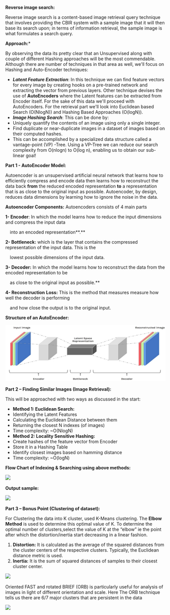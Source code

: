 ﻿**Reverse image search:** 

Reverse image search is a content-based image retrieval query technique that involves providing the CBIR system with a sample image that it will then base its search upon; in terms of information retrieval, the sample image is what formulates a search query. 

**Approach:*** 

By observing the data its pretty clear that an Unsupervised along with couple of different Hashing approaches will be the most commendable. Although there are number of techniques in that area as well, we'll focus on Hashing and Auto-Encoder techniques: 

- ***Latent Feature Extraction***: In this technique we can find feature vectors for every image by creating hooks on a pre-trained network and extracting the vector from previous layers. Other technique devises the use of **AutoEncoders** where the Latent features can be extracted from Encoder itself. For the sake of this data we'll proceed with AutoEncoders. For the retrieval part we'll look into Euclidean based Search (O(NlogN)) and Hashing Based Approaches (O(logN)).
- ***Image Hashing Search***: This can be done by:
- Uniquely quantify the contents of an image using only a single integer.
- Find duplicate or near-duplicate images in a dataset of images based on their computed hashes.
- This can be accomplished by a specialized data structure called a vantage-point (VP) -Tree. Using a VP-Tree we can reduce our search complexity from O(nlogn) to O(log n), enabling us to obtain our sub-linear goal!

**Part 1 - AutoEncoder Model:** 

Autoencoder is an unsupervised artificial neural network that learns how to efficiently compress and encode data then learns how to reconstruct the data back **from** the reduced encoded representation **to** a representation that is as close to the original input as possible. Autoencoder, by design, reduces data dimensions by learning how to ignore the noise in the data. 

**Autoencoder Components:** Autoencoders consists of 4 main parts 

**1- Encoder**: In which the model learns how to reduce the input dimensions and compress the input data

`  `into an encoded representation**.** 

**2- Bottleneck:** which is the layer that contains the compressed representation of the input data. This is the

`  `lowest possible dimensions of the input data. 

**3- Decoder:** In which the model learns how to reconstruct the data from the encoded representation to be

`  `as close to the original input as possible.** 

**4- Reconstruction** **Loss:** This is the method that measures measure how well the decoder is performing

`  `and how close the output is to the original input. 

**Structure of an AutoEncoder:** 

![](Aspose.Words.dbf2a0a6-5a8a-463d-be6d-ecf9471a91d8.001.jpeg)

**Part 2 – Finding Similar Images (Image Retrieval):** 

This will be approached with two ways as discussed in the start: 

- **Method 1: Euclidean Search:** 
- Identifying the Latent Features 
- Calculating the Euclidean Distance between them 
- Returning the closest N indexes (of images) 
- Time complexity: ~O(NlogN) 
- **Method 2: Locality Sensitive Hashing:** 
- Create hashes of the feature vector from Encoder 
- Store it in a Hashing Table 
- Identify closest images based on hamming distance 
- Time complexity: ~O(logN) 

**Flow Chart of Indexing & Searching using above methods:** 

![](Aspose.Words.dbf2a0a6-5a8a-463d-be6d-ecf9471a91d8.002.png)

**Output sample:** 

![](Aspose.Words.dbf2a0a6-5a8a-463d-be6d-ecf9471a91d8.003.png)

**Part 3 – Bonus Point (Clustering of dataset):** 

For Clustering the data into K cluster, used K-Means clustering. The **Elbow Method** is used to determine this optimal value of K. To determine the optimal number of clusters,select the value of K at the “elbow” ie the point after which the distortion/inertia start decreasing in a linear fashion. 

1. **Distortion:** It is calculated as the average of the squared distances from the cluster centers of   the respective clusters. Typically, the Euclidean distance metric is used. 
1. **Inertia:** It is the sum of squared distances of samples to their closest cluster center. 

![](Aspose.Words.dbf2a0a6-5a8a-463d-be6d-ecf9471a91d8.004.png)

Oriented FAST and rotated BRIEF (ORB) is particularly useful for analysis of images in light of different orientation and scale. Here The ORB technique tells us there are 6/7 major clusters that are persistent in the data 

![](Aspose.Words.dbf2a0a6-5a8a-463d-be6d-ecf9471a91d8.005.png)
